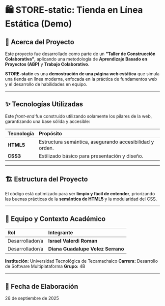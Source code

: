 # 🛍️ STORE-static: Tienda en Línea Estática (Demo)

## 🚀 Acerca del Proyecto

Este proyecto fue desarrollado como parte de un **"Taller de Construcción Colaborativa"**, aplicando una metodología de **Aprendizaje Basado en Proyectos (ABP)** y **Trabajo Colaborativo**.

**STORE-static** es una **demostración de una página web estática** que simula una tienda en línea moderna, enfocada en la práctica de fundamentos web y el desarrollo de habilidades en equipo.

---

## ✨ Tecnologías Utilizadas

Este *front-end* fue construido utilizando solamente los pilares de la web, garantizando una base sólida y accesible:

| Tecnología | Propósito |
| :--- | :--- |
| **HTML5** | Estructura semántica, asegurando accesibilidad y orden. |
| **CSS3** | Estilizado básico para presentación y diseño. |

---

## 🏗️ Estructura del Proyecto

El código está optimizado para ser **limpio y fácil de entender**, priorizando las buenas prácticas de la **semántica de HTML5** y la modularidad del CSS.

---

## 👥 Equipo y Contexto Académico

| Rol | Integrante |
| :--- | :--- |
| Desarrollador/a | **Israel Valerdi Roman** |
| Desarrollador/a | **Diana Guadalupe Velez Serrano** |

**Institución:** Universidad Tecnológica de Tecamachalco
**Carrera:** Desarrollo de Software Multiplataforma
**Grupo:** 4B

---

## 📅 Fecha de Elaboración

26 de septiembre de 2025
